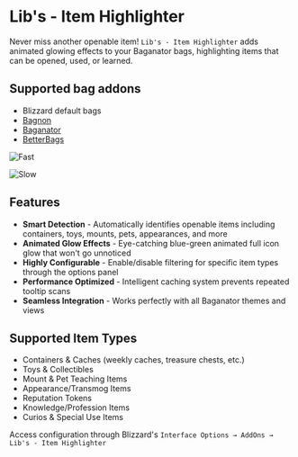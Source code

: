 # Lib's - Item Highlighter

Never miss another openable item! `Lib's - Item Highlighter` adds animated glowing effects to your Baganator bags, highlighting items that can be opened, used, or learned.

## Supported bag addons

- Blizzard default bags
- [Bagnon](https://www.curseforge.com/wow/addons/bagnon)
- [Baganator](https://www.curseforge.com/wow/addons/baganator)
- [BetterBags](https://www.curseforge.com/wow/addons/better-bags)
<!-- - [ElvUI](https://tukui.org/) -->

![Fast](https://media.forgecdn.net/attachments/1324/797/open-fast-gif.gif)

![Slow](https://media.forgecdn.net/attachments/1324/798/open-slow-gif.gif)

## Features

- **Smart Detection** - Automatically identifies openable items including containers, toys, mounts, pets, appearances, and more
- **Animated Glow Effects** - Eye-catching blue-green animated full icon glow that won't go unnoticed
- **Highly Configurable** - Enable/disable filtering for specific item types through the options panel
- **Performance Optimized** - Intelligent caching system prevents repeated tooltip scans
- **Seamless Integration** - Works perfectly with all Baganator themes and views

## Supported Item Types

- Containers & Caches (weekly caches, treasure chests, etc.)
- Toys & Collectibles
- Mount & Pet Teaching Items
- Appearance/Transmog Items
- Reputation Tokens
- Knowledge/Profession Items
- Curios & Special Use Items

Access configuration through Blizzard's `Interface Options → AddOns → Lib's - Item Highlighter`
